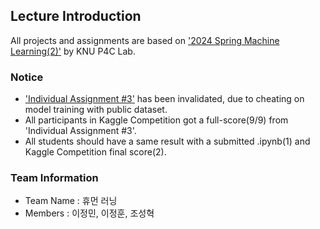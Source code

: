 ## Lecture Introduction
All projects and assignments are based on ['2024 Spring Machine Learning(2)'](https://knu-p4c-lab.github.io/lectures/bb2bca2d-537e-5332-82b1-cf8f07ca885b/) by KNU P4C Lab.
### Notice
- ['Individual Assignment #3'](https://www.kaggle.com/competitions/2024-knu-ml-ind-asmt3) has been invalidated, due to cheating on model training with public dataset.
- All participants in Kaggle Competition got a full-score(9/9) from 'Individual Assignment #3'.
- All students should have a same result with a submitted .ipynb(1) and Kaggle Competition final score(2).
### Team Information
- Team Name : 휴먼 러닝
- Members : 이정민, 이정훈, 조성혁
